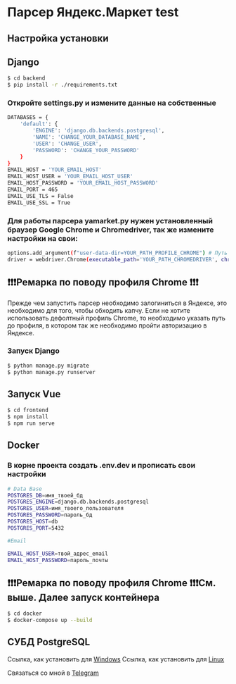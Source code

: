 # Парсер Яндекс.Маркет test

## Настройка установки

## Django
```bash
$ cd backend
$ pip install -r ./requirements.txt
```
### Откройте settings.py и измените данные на собственные
```bash
DATABASES = {
    'default': {
        'ENGINE': 'django.db.backends.postgresql',
        'NAME': 'CHANGE_YOUR_DATABASE_NAME',
        'USER': 'CHANGE_USER', 
        'PASSWORD': 'CHANGE_YOUR_PASSWORD'
    }
}
EMAIL_HOST = 'YOUR_EMAIL_HOST'
EMAIL_HOST_USER = 'YOUR_EMAIL_HOST_USER'
EMAIL_HOST_PASSWORD = 'YOUR_EMAIL_HOST_PASSWORD'
EMAIL_PORT = 465
EMAIL_USE_TLS = False
EMAIL_USE_SSL = True
```
### Для работы парсера yamarket.py нужен установленный браузер Google Chrome и Chromedriver, так же измените настройки на свои:
```bash
options.add_argument(f"user-data-dir=YOUR_PATH_PROFILE_CHROME") # Путь до профиля можно найти введя в адресную строку Chrome - chrome://version/
driver = webdriver.Chrome(executable_path='YOUR_PATH_CHROMEDRIVER', chrome_options=options) # путь до chromedriver
```
## ❗❗❗Ремарка по поводу профиля Chrome ❗❗❗
Прежде чем запустить парсер необходимо залогиниться в Яндексе, это необходимо для того, чтобы обходить капчу. Если не хотите использовать дефолтный профиль Chrome, то необходимо указать путь до профиля, в котором так же необходимо пройти авторизацию в Яндексе.

### Запуск Django
```bash
$ python manage.py migrate
$ python manage.py runserver
```

## Запуск Vue
```bash
$ cd frontend
$ npm install
$ npm run serve
```
## Docker
### В корне проекта создать .env.dev и прописать свои настройки
```bash
# Data Base
POSTGRES_DB=имя_твоей_бд
POSTGRES_ENGINE=django.db.backends.postgresql
POSTGRES_USER=имя_твоего_пользователя
POSTGRES_PASSWORD=пароль_бд
POSTGRES_HOST=db
POSTGRES_PORT=5432

#Email

EMAIL_HOST_USER=твой_адрес_email
EMAIL_HOST_PASSWORD=пароль_почты
```
## ❗❗❗Ремарка по поводу профиля Chrome ❗❗❗См. выше. Далее запуск контейнера
```bash
$ cd docker
$ docker-compose up --build

```

## СУБД PostgreSQL
Ссылка, как установить для [Windows](https://www.youtube.com/watch?v=yYJ74Sc7nw8)
Ссылка, как установить для [Linux](https://losst.ru/ustanovka-postgresql-ubuntu-16-04)

Связаться со мной в [Telegram](https://t.me/FalseHuman)

